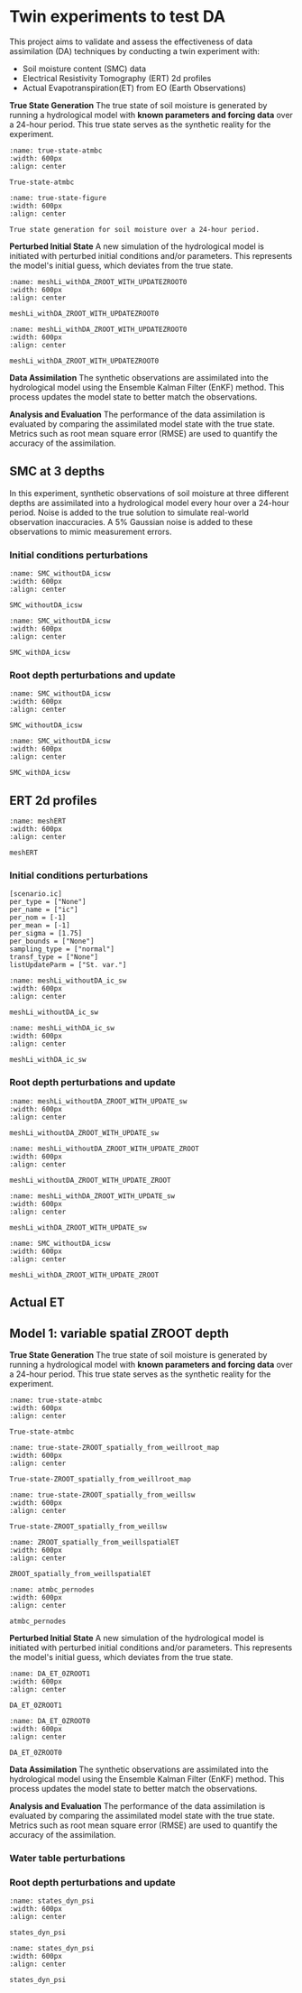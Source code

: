 # Twin experiments to test DA
 
This project aims to validate and assess the effectiveness of data assimilation (DA) techniques by conducting a twin experiment with:
- Soil moisture content (SMC) data
- Electrical Resistivity Tomography (ERT) 2d profiles 
- Actual Evapotranspiration(ET) from EO (Earth Observations)

**True State Generation**
The true state of soil moisture is generated by running a hydrological model with **known parameters and forcing data** over a 24-hour period. This true state serves as the synthetic reality for the experiment.

```{figure} ./lib/solution_SMC/weill_dataset/atmbc.png
:name: true-state-atmbc
:width: 600px
:align: center

True-state-atmbc
```


```{figure} ./lib/DA_ERT/meshLi_withDA_ic/vtksaturation_slow.gif
:name: true-state-figure
:width: 600px
:align: center

True state generation for soil moisture over a 24-hour period.
```

**Perturbed Initial State**
A new simulation of the hydrological model is initiated with perturbed initial conditions and/or parameters. This represents the model's initial guess, which deviates from the true state.

```{figure} ./lib/DA_ERT/meshLi_withDA_ic/meshLi_withDA_icic.png
:name: meshLi_withDA_ZROOT_WITH_UPDATEZROOT0
:width: 600px
:align: center

meshLi_withDA_ZROOT_WITH_UPDATEZROOT0
```


```{figure} ./lib/DA_ERT/meshLi_withDA_ZROOT_WITH_UPDATE/meshLi_withDA_ZROOT_WITH_UPDATEZROOT0.png
:name: meshLi_withDA_ZROOT_WITH_UPDATEZROOT0
:width: 600px
:align: center

meshLi_withDA_ZROOT_WITH_UPDATEZROOT0
```

**Data Assimilation**
The synthetic observations are assimilated into the hydrological model using the Ensemble Kalman Filter (EnKF) method. This process updates the model state to better match the observations.

**Analysis and Evaluation**
The performance of the data assimilation is evaluated by comparing the assimilated model state with the true state. Metrics such as root mean square error (RMSE) are used to quantify the accuracy of the assimilation.

## SMC at 3 depths
In this experiment, synthetic observations of soil moisture at three different depths are assimilated into a hydrological model every hour over a 24-hour period. Noise is added to the true solution to simulate real-world observation inaccuracies. A 5% Gaussian noise is added to these observations to mimic measurement errors.

 
### Initial conditions perturbations 
```{figure} ./lib/DA_SMC/SMC_withoutDA_ic/SMC_withoutDA_ic_sw.png
:name: SMC_withoutDA_icsw
:width: 600px
:align: center

SMC_withoutDA_icsw
```

```{figure} ./lib/DA_SMC/SMC_withDA_ic/SMC_withDA_ic_sw.png
:name: SMC_withoutDA_icsw
:width: 600px
:align: center

SMC_withDA_icsw
```
### Root depth perturbations and update

```{figure} ./lib/DA_SMC/SMC_withoutDA_ZROOT_WITH_UPDATE/SMC_withoutDA_ZROOT_WITH_UPDATE_sw.png
:name: SMC_withoutDA_icsw
:width: 600px
:align: center

SMC_withoutDA_icsw
```

```{figure} ./lib/DA_SMC/SMC_withDA_ZROOT_WITH_UPDATE/SMC_withDA_ZROOT_WITH_UPDATE_sw.png
:name: SMC_withoutDA_icsw
:width: 600px
:align: center

SMC_withDA_icsw
```

 
## ERT 2d profiles


```{figure} ./lib/solution_ERT/ERT_dataset/meshERT.png
:name: meshERT
:width: 600px
:align: center

meshERT
```


### Initial conditions perturbations 
```{code-block} TOML
[scenario.ic]
per_type = ["None"]
per_name = ["ic"]
per_nom = [-1]
per_mean = [-1]
per_sigma = [1.75]
per_bounds = ["None"]
sampling_type = ["normal"]
transf_type = ["None"]
listUpdateParm = ["St. var."]
```

```{figure} ./lib/DA_ERT/meshLi_withoutDA_ic/meshLi_withoutDA_ic_sw.png
:name: meshLi_withoutDA_ic_sw
:width: 600px
:align: center

meshLi_withoutDA_ic_sw
```


```{figure} ./lib/DA_ERT/meshLi_withDA_ic/meshLi_withDA_ic_sw.png
:name: meshLi_withDA_ic_sw
:width: 600px
:align: center

meshLi_withDA_ic_sw
```

### Root depth perturbations and update

```{figure} ./lib/DA_ERT/meshLi_withoutDA_ZROOT_WITH_UPDATE/meshLi_withoutDA_ZROOT_WITH_UPDATE_sw.png
:name: meshLi_withoutDA_ZROOT_WITH_UPDATE_sw
:width: 600px
:align: center

meshLi_withoutDA_ZROOT_WITH_UPDATE_sw
```

```{figure} ./lib/DA_ERT/meshLi_withoutDA_ZROOT_WITH_UPDATE/meshLi_withoutDA_ZROOT_WITH_UPDATE_ZROOT.png
:name: meshLi_withoutDA_ZROOT_WITH_UPDATE_ZROOT
:width: 600px
:align: center

meshLi_withoutDA_ZROOT_WITH_UPDATE_ZROOT
```

```{figure} ./lib/DA_ERT/meshLi_withDA_ZROOT_WITH_UPDATE/meshLi_withDA_ZROOT_WITH_UPDATE_sw.png
:name: meshLi_withDA_ZROOT_WITH_UPDATE_sw
:width: 600px
:align: center

meshLi_withDA_ZROOT_WITH_UPDATE_sw
```

```{figure} ./lib/DA_ERT/meshLi_withDA_ZROOT_WITH_UPDATE/meshLi_withDA_ZROOT_WITH_UPDATE_ZROOT.png
:name: SMC_withoutDA_icsw
:width: 600px
:align: center

meshLi_withDA_ZROOT_WITH_UPDATE_ZROOT
```

## Actual ET

## Model 1: variable spatial ZROOT depth

**True State Generation**
The true state of soil moisture is generated by running a hydrological model with **known parameters and forcing data** over a 24-hour period. This true state serves as the synthetic reality for the experiment.

```{figure} ./lib/solution_ET/ZROOT_spatially_from_weill/atmbc.png
:name: true-state-atmbc
:width: 600px
:align: center

True-state-atmbc
```

```{figure} ./lib/solution_ET/ZROOT_spatially_from_weill/ZROOT_spatially_from_weillroot_map.png
:name: true-state-ZROOT_spatially_from_weillroot_map
:width: 600px
:align: center

True-state-ZROOT_spatially_from_weillroot_map
```

```{figure} ./lib/solution_ET/ZROOT_spatially_from_weill/ZROOT_spatially_from_weillsw.png
:name: true-state-ZROOT_spatially_from_weillsw
:width: 600px
:align: center

True-state-ZROOT_spatially_from_weillsw
```

```{figure} ./lib/solution_ET/ZROOT_spatially_from_weill/ZROOT_spatially_from_weillspatialET.png
:name: ZROOT_spatially_from_weillspatialET
:width: 600px
:align: center

ZROOT_spatially_from_weillspatialET
```


```{figure} ./lib/DA_ET/DA_ET_0/atmbc_pernodes.png
:name: atmbc_pernodes
:width: 600px
:align: center

atmbc_pernodes
```


**Perturbed Initial State**
A new simulation of the hydrological model is initiated with perturbed initial conditions and/or parameters. This represents the model's initial guess, which deviates from the true state.


```{figure} ./lib/DA_ET/DA_ET_0/DA_ET_0ZROOT1.png
:name: DA_ET_0ZROOT1
:width: 600px
:align: center

DA_ET_0ZROOT1
```

```{figure} ./lib/DA_ET/DA_ET_0/DA_ET_0ZROOT0.png
:name: DA_ET_0ZROOT0
:width: 600px
:align: center

DA_ET_0ZROOT0
```


**Data Assimilation**
The synthetic observations are assimilated into the hydrological model using the Ensemble Kalman Filter (EnKF) method. This process updates the model state to better match the observations.

**Analysis and Evaluation**
The performance of the data assimilation is evaluated by comparing the assimilated model state with the true state. Metrics such as root mean square error (RMSE) are used to quantify the accuracy of the assimilation.


### Water table perturbations 


### Root depth perturbations and update

```{figure} ./lib/DA_ET/DA_ET_0/states_dyn_psi.png
:name: states_dyn_psi
:width: 600px
:align: center

states_dyn_psi
```

```{figure} ./lib/DA_ET/DA_ET_0/states_dyn_psi.png
:name: states_dyn_psi
:width: 600px
:align: center

states_dyn_psi
```



 
